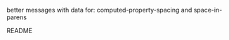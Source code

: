 <!-- computed-property-spacing -->
<!-- "space-in-parens" -->
<!-- "space-infix-ops" -->
  <!-- ConditionalExpression -->
  <!-- VariableDeclarator -->

better messages with data for: computed-property-spacing and space-in-parens

<!-- eslint src -->

README

